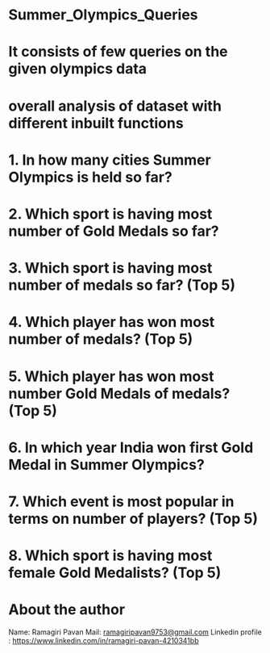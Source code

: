 # Summer_Olympics_Queries
# It consists of few queries on the given olympics data
# overall analysis of dataset with different inbuilt functions

# 1. In how many cities Summer Olympics is held so far?
# 2. Which sport is having most number of Gold Medals so far?
# 3. Which sport is having most number of medals so far? (Top 5)
# 4. Which player has won most number of medals? (Top 5)
# 5. Which player has won most number Gold Medals of medals? (Top 5)
# 6. In which year India won first Gold Medal in Summer Olympics?
# 7. Which event is most popular in terms on number of players? (Top 5)
# 8. Which sport is having most female Gold Medalists? (Top 5)


# About the author 
Name: Ramagiri Pavan
Mail: ramagiripavan9753@gmail.com
Linkedin profile : https://www.linkedin.com/in/ramagiri-pavan-4210341bb



